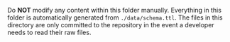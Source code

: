 Do **NOT** modify any content within this folder manually.
Everything in this folder is automatically generated from `./data/schema.ttl`.
The files in this directory are only committed to the repository in the event a developer needs to read their raw files.
